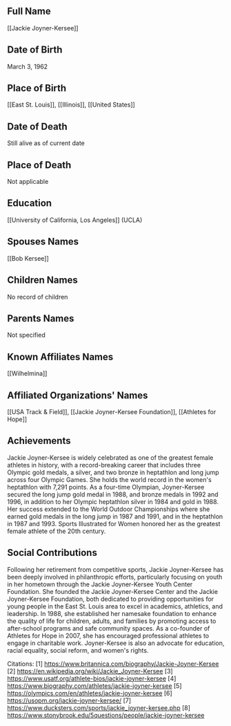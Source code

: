 ## Full Name
[[Jackie Joyner-Kersee]]

## Date of Birth
March 3, 1962

## Place of Birth
[[East St. Louis]], [[Illinois]], [[United States]]

## Date of Death
Still alive as of current date

## Place of Death
Not applicable

## Education
[[University of California, Los Angeles]] (UCLA)

## Spouses Names
[[Bob Kersee]]

## Children Names
No record of children

## Parents Names
Not specified

## Known Affiliates Names
[[Wilhelmina]]

## Affiliated Organizations' Names
[[USA Track & Field]], [[Jackie Joyner-Kersee Foundation]], [[Athletes for Hope]]


## Achievements

Jackie Joyner-Kersee is widely celebrated as one of the greatest female athletes in history, with a record-breaking career that includes three Olympic gold medals, a silver, and two bronze in heptathlon and long jump across four Olympic Games. She holds the world record in the women's heptathlon with 7,291 points. As a four-time Olympian, Joyner-Kersee secured the long jump gold medal in 1988, and bronze medals in 1992 and 1996, in addition to her Olympic heptathlon silver in 1984 and gold in 1988. Her success extended to the World Outdoor Championships where she earned gold medals in the long jump in 1987 and 1991, and in the heptathlon in 1987 and 1993. Sports Illustrated for Women honored her as the greatest female athlete of the 20th century.

## Social Contributions

Following her retirement from competitive sports, Jackie Joyner-Kersee has been deeply involved in philanthropic efforts, particularly focusing on youth in her hometown through the Jackie Joyner-Kersee Youth Center Foundation. She founded the Jackie Joyner-Kersee Center and the Jackie Joyner-Kersee Foundation, both dedicated to providing opportunities for young people in the East St. Louis area to excel in academics, athletics, and leadership. In 1988, she established her namesake foundation to enhance the quality of life for children, adults, and families by promoting access to after-school programs and safe community spaces. As a co-founder of Athletes for Hope in 2007, she has encouraged professional athletes to engage in charitable work. Joyner-Kersee is also an advocate for education, racial equality, social reform, and women's rights.

Citations:
[1] https://www.britannica.com/biography/Jackie-Joyner-Kersee
[2] https://en.wikipedia.org/wiki/Jackie_Joyner-Kersee
[3] https://www.usatf.org/athlete-bios/jackie-joyner-kersee
[4] https://www.biography.com/athletes/jackie-joyner-kersee
[5] https://olympics.com/en/athletes/jackie-joyner-kersee
[6] https://usopm.org/jackie-joyner-kersee/
[7] https://www.ducksters.com/sports/jackie_joyner-kersee.php
[8] https://www.stonybrook.edu/5questions/people/jackie-joyner-kersee